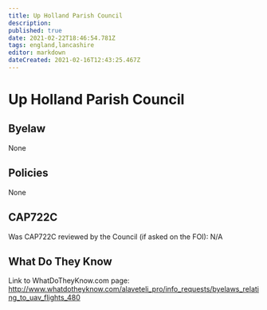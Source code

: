 ```yaml
---
title: Up Holland Parish Council
description: 
published: true
date: 2021-02-22T18:46:54.781Z
tags: england,lancashire
editor: markdown
dateCreated: 2021-02-16T12:43:25.467Z
---
```


# Up Holland Parish Council

## Byelaw
None

## Policies
None

## CAP722C

Was CAP722C reviewed by the Council (if asked on the FOI): N/A

## What Do They Know

Link to WhatDoTheyKnow.com page:
http://www.whatdotheyknow.com/alaveteli_pro/info_requests/byelaws_relating_to_uav_flights_480

